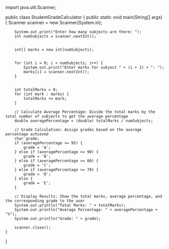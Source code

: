 import java.util.Scanner;

public class StudentGradeCalculator {
    public static void main(String[] args) {
        Scanner scanner = new Scanner(System.in);


        System.out.print("Enter how many subjects are there: ");
        int numSubjects = scanner.nextInt();


        int[] marks = new int[numSubjects];


        for (int i = 0; i < numSubjects; i++) {
            System.out.print("Enter marks for subject " + (i + 1) + ": ");
            marks[i] = scanner.nextInt();
        }


        int totalMarks = 0;
        for (int mark : marks) {
            totalMarks += mark;
        }

        // Calculate Average Percentage: Divide the total marks by the total number of subjects to get the average percentage
        double averagePercentage = (double) totalMarks / numSubjects;

        // Grade Calculation: Assign grades based on the average percentage achieved
        char grade;
        if (averagePercentage >= 95) {
            grade = 'A';
        } else if (averagePercentage >= 90) {
            grade = 'B';
        } else if (averagePercentage >= 80) {
            grade = 'C';
        } else if (averagePercentage >= 70) {
            grade = 'D';
        } else {
            grade = 'E';
        }

        // Display Results: Show the total marks, average percentage, and the corresponding grade to the user
        System.out.println("Total Marks: " + totalMarks);
        System.out.println("Average Percentage: " + averagePercentage + "%");
        System.out.println("Grade: " + grade);

        scanner.close();
    }
}
